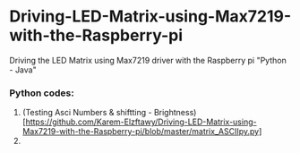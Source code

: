 # Driving-LED-Matrix-using-Max7219-with-the-Raspberry-pi
Driving the LED Matrix using Max7219 driver with the Raspberry pi "Python - Java"

### Python codes:
1. (Testing Asci Numbers & shiftting - Brightness)[https://github.com/Karem-Elzftawy/Driving-LED-Matrix-using-Max7219-with-the-Raspberry-pi/blob/master/matrix_ASCIIpy.py]
2.
